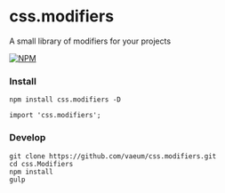 # css.modifiers

A small library of modifiers for your projects

[![NPM](https://nodei.co/npm-dl/css.modifiers.png?months=1)](https://nodei.co/npm/css.modifiers/)

### Install

```
npm install css.modifiers -D
```

```
import 'css.modifiers';
```

### Develop

```
git clone https://github.com/vaeum/css.modifiers.git
cd css.Modifiers
npm install
gulp
```
